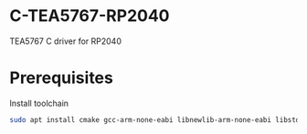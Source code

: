 # C-TEA5767-RP2040
TEA5767 C driver for RP2040

# Prerequisites

Install toolchain

```bash
sudo apt install cmake gcc-arm-none-eabi libnewlib-arm-none-eabi libstdc++-arm-none-eabi-newlib
```
